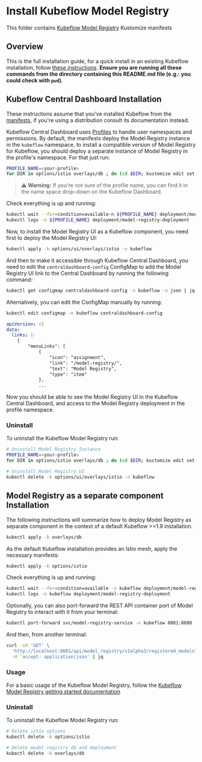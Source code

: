 # Install Kubeflow Model Registry

This folder contains [Kubeflow Model Registry](https://www.kubeflow.org/docs/components/model-registry/installation/) Kustomize manifests

## Overview

This is the full installation guide, for a quick install in an existing Kubeflow installation, follow [these instructions](https://www.kubeflow.org/docs/components/model-registry/installation/).
**Ensure you are running all these commands from the directory containing this README.md file (e.g.: you could check with `pwd`).**

## Kubeflow Central Dashboard Installation

These instructions assume that you've installed Kubeflow from the [manifests](https://github.com/kubeflow/manifests/), if you're using a distribution consult its documentation instead.

Kubeflow Central Dashboard uses [Profiles](https://www.kubeflow.org/docs/components/central-dash/profiles/) to handle user namespaces and permissions. By default, the manifests deploy the Model Registry instance in the `kubeflow` namespace, to install a compatible version of Model Registry for Kubeflow, you should deploy a separate instance of Model Registry in the profile's namespace. For that just run:

```sh
PROFILE_NAME=<your-profile>
for DIR in options/istio overlays/db ; do (cd $DIR; kustomize edit set namespace $PROFILE_NAME; kubectl apply -k .); done
```

> **⚠️ Warning:** If you're not sure of the profile name, you can find it in the name space drop-down on the Kubeflow Dashboard.

Check everything is up and running:

```bash
kubectl wait --for=condition=available-n ${PROFILE_NAME} deployment/model-registry-deployment --timeout=2m
kubectl logs -n ${PROFILE_NAME} deployment/model-registry-deployment
```

Now, to install the Model Registry UI as a Kubeflow component, you need first to deploy the Model Registry UI:

```bash
kubectl apply -k options/ui/overlays/istio -n kubeflow
```

And then to make it accessible through Kubeflow Central Dashboard, you need to edit the `centraldashboard-config` ConfigMap to add the Model Registry UI link to the Central Dashboard by running the following command:

```bash
kubectl get configmap centraldashboard-config -n kubeflow -o json | jq '.data.links |= (fromjson | .menuLinks += [{"icon": "assignment", "link": "/model-registry/", "text": "Model Registry", "type": "item"}] | tojson)' | kubectl apply -f - -n kubeflow
```

Alternatively, you can edit the ConfigMap manually by running:

```bash
kubectl edit configmap -n kubeflow centraldashboard-config
```

```yaml
apiVersion: v1
data:
  links: |-
    {
        "menuLinks": [
            {
                "icon": "assignment",
                "link": "/model-registry/",
                "text": "Model Registry",
                "type": "item"
            },
            ...
```

Now you should be able to see the Model Registry UI in the Kubeflow Central Dashboard, and access to the Model Registry deployment in the profile namespace.

### Uninstall

To uninstall the Kubeflow Model Registry run:

```bash
# Uninstall Model Registry Instance
PROFILE_NAME=<your-profile>
for DIR in options/istio overlays/db ; do (cd $DIR; kustomize edit set namespace $PROFILE_NAME; kubectl delete -k .); done

# Uninstall Model Registry UI
kubectl delete -k options/ui/overlays/istio -n kubeflow
```


## Model Registry as a separate component Installation

The following instructions will summarize how to deploy Model Registry as separate component in the context of a default Kubeflow >=1.9 installation.

```bash
kubectl apply -k overlays/db
```

As the default Kubeflow installation provides an Istio mesh, apply the necessary manifests:

```bash
kubectl apply -k options/istio
```

Check everything is up and running:

```bash
kubectl wait --for=condition=available -n kubeflow deployment/model-registry-deployment --timeout=2m
kubectl logs -n kubeflow deployment/model-registry-deployment
```

Optionally, you can also port-forward the REST API container port of Model Registry to interact with it from your terminal:

```bash
kubectl port-forward svc/model-registry-service -n kubeflow 8081:8080
```

And then, from another terminal:

```bash
curl -sX 'GET' \
  'http://localhost:8081/api/model_registry/v1alpha3/registered_models?pageSize=100&orderBy=ID&sortOrder=DESC' \
  -H 'accept: application/json' | jq
```

### Usage

For a basic usage of the Kubeflow Model Registry, follow the [Kubeflow Model Registry getting started documentation](https://www.kubeflow.org/docs/components/model-registry/getting-started/)

### Uninstall

To uninstall the Kubeflow Model Registry run:

```bash
# Delete istio options
kubectl delete -k options/istio

# Delete model registry db and deployment
kubectl delete -k overlays/db
```
